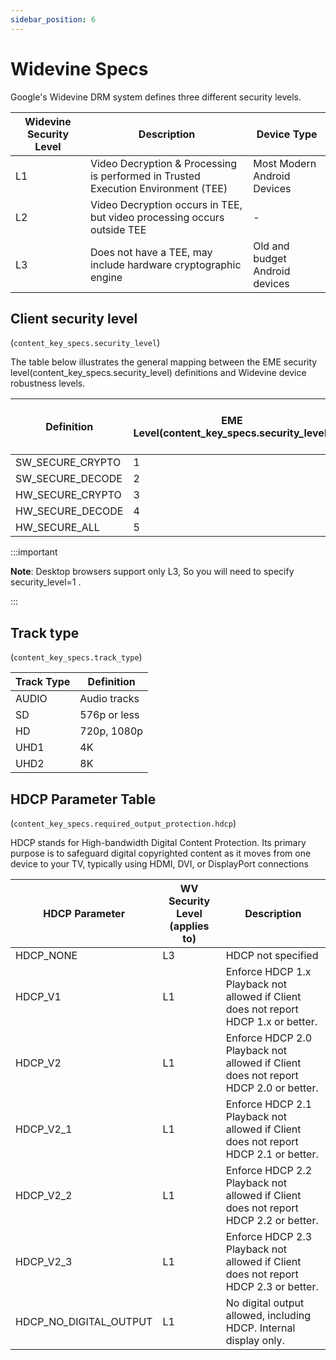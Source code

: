 ```yaml
---
sidebar_position: 6
---
```


# Widevine Specs

Google's Widevine DRM system defines three different security levels.

| Widevine Security Level | Description | Device Type |
|-------------------------|-------------|-------------|
| L1                      | Video Decryption & Processing is performed in Trusted Execution Environment (TEE) | Most Modern Android Devices |
| L2                      | Video Decryption occurs in TEE, but video processing occurs outside TEE | - |
| L3                      | Does not have a TEE, may include hardware cryptographic engine | Old and budget Android devices |

## Client security level 
(`content_key_specs.security_level`)

The table below illustrates the general mapping between the EME security level(content_key_specs.security_level) definitions and Widevine device robustness levels.

| Definition           | EME Level(content_key_specs.security_level) | Widevine Device Security Level |
|----------------------|-----------|--------------------------------|
| SW_SECURE_CRYPTO     | 1         | L3                              |
| SW_SECURE_DECODE     | 2         | L3                              |
| HW_SECURE_CRYPTO     | 3         | L2                              |
| HW_SECURE_DECODE     | 4         | L1                              |
| HW_SECURE_ALL        | 5         | L1                              |

:::important

**Note**: Desktop browsers support only L3, So you will need to specify security_level=1 .

:::

## Track type 
(`content_key_specs.track_type`)

| Track Type | Definition       |
|------------|------------------|
| AUDIO      | Audio tracks     |
| SD         | 576p or less     |
| HD         | 720p, 1080p      |
| UHD1       | 4K               |
| UHD2       | 8K               |

## HDCP Parameter Table
(`content_key_specs.required_output_protection.hdcp`)

HDCP stands for High-bandwidth Digital Content Protection. Its primary purpose is to safeguard digital copyrighted content as it moves from one device to your TV, typically using HDMI, DVI, or DisplayPort connections

| HDCP Parameter        | WV Security Level (applies to) | Description                                    |
|-----------------------|--------------------------------|------------------------------------------------|
| HDCP_NONE             | L3                              | HDCP not specified                             |
| HDCP_V1               | L1                              | Enforce HDCP 1.x Playback not allowed if Client does not report HDCP 1.x or better. |
| HDCP_V2               | L1                              | Enforce HDCP 2.0 Playback not allowed if Client does not report HDCP 2.0 or better. |
| HDCP_V2_1             | L1                              | Enforce HDCP 2.1 Playback not allowed if Client does not report HDCP 2.1 or better. |
| HDCP_V2_2             | L1                              | Enforce HDCP 2.2 Playback not allowed if Client does not report HDCP 2.2 or better. |
| HDCP_V2_3             | L1                              | Enforce HDCP 2.3 Playback not allowed if Client does not report HDCP 2.3 or better. |
| HDCP_NO_DIGITAL_OUTPUT| L1                              | No digital output allowed, including HDCP. Internal display only. |